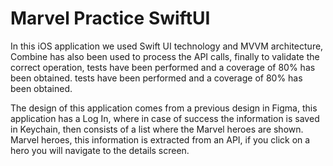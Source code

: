 # Marvel Practice SwiftUI

In this iOS application we used Swift UI technology and MVVM architecture,
Combine has also been used to process the API calls, finally to validate the correct operation, tests have been performed and a coverage of 80% has been obtained.
tests have been performed and a coverage of 80% has been obtained.

The design of this application comes from a previous design in Figma, this application has a Log In, 
where in case of success the information is saved in Keychain, then consists of a list where the Marvel heroes are shown.
Marvel heroes, this information is extracted from an API, if you click on a hero you will navigate to the details screen.
